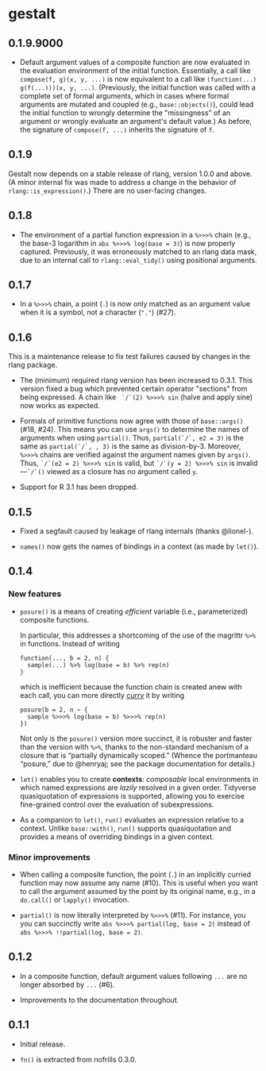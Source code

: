 # gestalt

## 0.1.9.9000

  * Default argument values of a composite function are now evaluated in the
    evaluation environment of the initial function. Essentially, a call like 
    `compose(f, g)(x, y, ...)` is now equivalent to a call like
    `(function(...) g(f(...)))(x, y, ...)`. (Previously, the initial
    function was called with a complete set of formal arguments, which in cases
    where formal arguments are mutated and coupled (e.g., `base::objects()`),
    could lead the initial function to wrongly determine the "missingness" of
    an argument or wrongly evaluate an argument's default value.) As before, the
    signature of `compose(f, ...)` inherits the signature of `f`.

## 0.1.9

Gestalt now depends on a stable release of rlang, version 1.0.0 and above.
(A minor internal fix was made to address a change in the behavior of
`rlang::is_expression()`.) There are no user-facing changes.

## 0.1.8

  * The environment of a partial function expression in a `%>>>%` chain
    (e.g., the base-3 logarithm in `abs %>>>% log(base = 3)`) is now properly
    captured. Previously, it was erroneously matched to an rlang data mask, due
    to an internal call to `rlang::eval_tidy()` using positional arguments.

## 0.1.7

  * In a `%>>>%` chain, a point (`.`) is now only matched as an argument value
    when it is a symbol, not a character (`"."`) (#27).

## 0.1.6

This is a maintenance release to fix test failures caused by changes in the
rlang package.

 * The (minimum) required rlang version has been increased to 0.3.1. This
   version fixed a bug which prevented certain operator "sections" from being
   expressed. A chain like `` `/`(2) %>>>% sin`` (halve and apply sine) now
   works as expected.
   
 * Formals of primitive functions now agree with those of `base::args()` (#18, #24).
   This means you can use `args()` to determine the names of arguments when
   using `partial()`. Thus, `` partial(`/`, e2 = 3) `` is the same as
   `` partial(`/`, , 3) `` is the same as division-by-3. Moreover, `%>>>%`
   chains are verified against the argument names given by `args()`. Thus,
   `` `/`(e2 = 2) %>>>% sin `` is valid, but `` `/`(y = 2) %>>>% sin `` is
   invalid—`` `/`() `` viewed as a closure has no argument called `y`.
 
 * Support for R 3.1 has been dropped.

## 0.1.5

  * Fixed a segfault caused by leakage of rlang internals (thanks @lionel-).
  
  * `names()` now gets the names of bindings in a context (as made by `let()`).

## 0.1.4

### New features

  * `posure()` is a means of creating _efficient_ variable (i.e., parameterized)
    composite functions.
    
    In particular, this addresses a shortcoming of the use of the magrittr `%>%`
    in functions. Instead of writing
    ```
    function(..., b = 2, n) {
      sample(...) %>% log(base = b) %>% rep(n)
    }
    ```
    which is inefficient because the function chain is created anew with each
    call, you can more directly [curry](https://en.wikipedia.org/wiki/Currying)
    it by writing
    ```
    posure(b = 2, n ~ {
      sample %>>>% log(base = b) %>>>% rep(n)
    })
    ```
    Not only is the `posure()` version more succinct, it is robuster and faster
    than the version with `%>%`, thanks to the non-standard mechanism of a
    closure that is “partially dynamically scoped.” (Whence the portmanteau
    “posure,” due to @henryaj; see the package documentation for details.)
    
  * `let()` enables you to create **contexts**: _composable_ local environments
    in which named expressions are _lazily_ resolved in a given order. Tidyverse
    quasiquotation of expressions is supported, allowing you to exercise
    fine-grained control over the evaluation of subexpressions.
    
  * As a companion to `let()`, `run()` evaluates an expression relative to a
    context. Unlike `base::with()`, `run()` supports quasiquotation and provides
    a means of overriding bindings in a given context.
  
### Minor improvements

  * When calling a composite function, the point (`.`) in an implicitly curried
    function may now assume any name (#10). This is useful when you want to call
    the argument assumed by the point by its original name, e.g., in a
    `do.call()` or `lapply()` invocation.
    
  * `partial()` is now literally interpreted by `%>>>%` (#11). For instance, you
     you can succinctly write `abs %>>>% partial(log, base = 2)` instead of
     `abs %>>>% !!partial(log, base = 2)`.

## 0.1.2

  * In a composite function, default argument values following `...` are no
    longer absorbed by `...` (#6).
    
  * Improvements to the documentation throughout.

## 0.1.1

  * Initial release.
  
  * `fn()` is extracted from nofrills 0.3.0.
